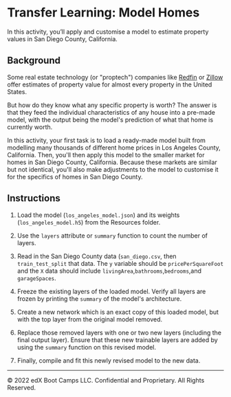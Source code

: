 # Transfer Learning: Model Homes

In this activity, you’ll apply and customise a model to estimate property values in San Diego County, California.

## Background

Some real estate technology (or "proptech") companies like [Redfin](https://www.redfin.com/what-is-my-home-worth) or [Zillow](https://www.zillow.com/sellerlanding/pricingtool/) offer estimates of property value for almost every property in the United States.

But how do they know what any specific property is worth? The answer is that they feed the individual characteristics of any house into a pre-made model, with the output being the model's prediction of what that home is currently worth.

In this activity, your first task is to load a ready-made model built from modelling many thousands of different home prices in Los Angeles County, California. Then, you'll then apply this model to the smaller market for homes in San Diego County, California. Because these markets are similar but not identical, you'll also make adjustments to the model to customise it for the specifics of homes in San Diego County.

## Instructions

1. Load the model (`los_angeles_model.json`) and its weights (`los_angeles_model.h5`) from the Resources folder.

2. Use the `layers` attribute or `summary` function to count the number of layers.

3. Read in the San Diego County data (`san_diego.csv`, then `train_test_split` that data. The `y` variable should be `pricePerSquareFoot` and the `X` data should include `livingArea`,`bathrooms`,`bedrooms`,and `garageSpaces`.

4. Freeze the existing layers of the loaded model. Verify all layers are frozen by printing the `summary` of the model's architecture.

5. Create a new network which is an exact copy of this loaded model, but with the top layer from the original model removed.

6. Replace those removed layers with one or two new layers (including the final output layer). Ensure that these new trainable layers are added by using the `summary` function on this revised model.

7. Finally, compile and fit this newly revised model to the new data.

---

© 2022 edX Boot Camps LLC. Confidential and Proprietary. All Rights Reserved.
